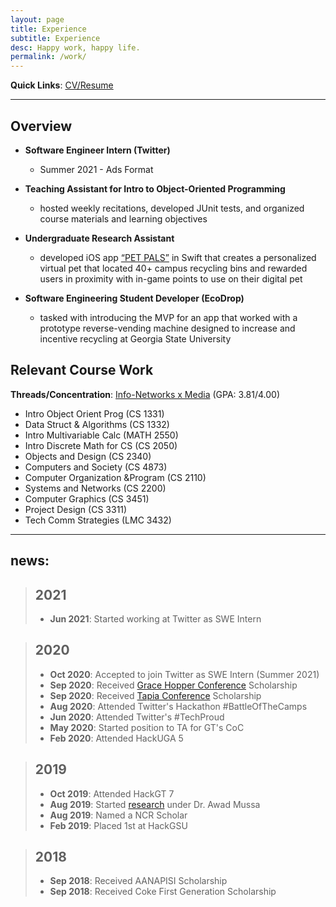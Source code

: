 ```yaml
---
layout: page
title: Experience
subtitle: Experience
desc: Happy work, happy life.
permalink: /work/
---
```


**Quick Links**: [CV/Resume](/assets/Kelly_Tran_Resume.pdf)

---

## Overview

<!-- logo sizes from LinkedIn should be adjusted to 0.5 to 0.5 -->
<!-- ![](/assets/img/logos/twitter-logo.png) -->
* **Software Engineer Intern (Twitter)**
  * Summer 2021 - Ads Format

* **Teaching Assistant for Intro to Object-Oriented Programming**
  * hosted weekly recitations, developed JUnit tests, and organized course materials and learning objectives

* **Undergraduate Research Assistant**
  * developed iOS app [“PET PALS”](/projects/pet-pals/) in Swift that creates a personalized virtual pet that located 40+ campus recycling bins and rewarded users in proximity with in-game points to use on their digital pet


* **Software Engineering Student Developer (EcoDrop)**
  * tasked with introducing the MVP for an app that worked with a prototype reverse-vending machine designed to increase and incentive recycling at Georgia State University


## Relevant Course Work

**Threads/Concentration**: [Info-Networks x Media](https://catalog.gatech.edu/programs/media-information-internetworks-computer-science-bs/) (GPA: 3.81/4.00)

* Intro Object Orient Prog (CS 1331)
* Data Struct & Algorithms (CS 1332)
* Intro Multivariable Calc (MATH 2550)
* Intro Discrete Math for CS (CS 2050)
* Objects and Design (CS 2340)
* Computers and Society (CS 4873)
* Computer Organization &Program (CS 2110)
* Systems and Networks (CS 2200)
* Computer Graphics (CS 3451)
* Project Design (CS 3311)
* Tech Comm Strategies (LMC 3432)

---

## news:

> ## 2021
> - **Jun 2021**: Started working at Twitter as SWE Intern

> ## 2020
> - **Oct 2020**: Accepted to join Twitter as SWE Intern (Summer 2021)
> - **Sep 2020**: Received [Grace Hopper Conference](https://ghc.anitab.org) Scholarship
> - **Sep 2020**: Received [Tapia Conference](https://tapiaconference.cmd-it.org) Scholarship
> - **Aug 2020**: Attended Twitter's Hackathon #BattleOfTheCamps
> - **Jun 2020**: Attended Twitter's #TechProud
> - **May 2020**: Started position to TA for GT's CoC
> - **Feb 2020**: Attended HackUGA 5

> ## 2019
> - **Oct 2019**: Attended HackGT 7
> - **Aug 2019**: Started [research](/projects/pet-pals/) under Dr. Awad Mussa
> - **Aug 2019**: Named a NCR Scholar
> - **Feb 2019**: Placed 1st at HackGSU

> ## 2018
> - **Sep 2018**: Received AANAPISI Scholarship
> - **Sep 2018**: Received Coke First Generation Scholarship


  

